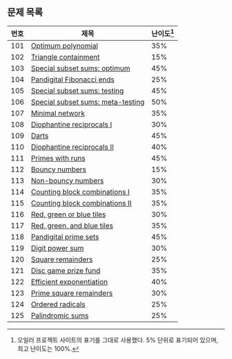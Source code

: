 ## 문제 목록

번호 | 제목 | 난이도[^1]
--- | --- | ---
101 | [Optimum polynomial](./problem_101) | 35%
102 | [Triangle containment](./problem_102) | 15%
103 | [Special subset sums: optimum](./problem_103) | 45%
104 | [Pandigital Fibonacci ends](./problem_104) | 25%
105 | [Special subset sums: testing](./problem_105) | 45%
106 | [Special subset sums: meta-testing](./problem_106) | 50%
107 | [Minimal network](./problem_107) | 35%
108 | [Diophantine reciprocals I](./problem_108) | 30%
109 | [Darts](./problem_109) | 45%
110 | [Diophantine reciprocals II](./problem_110) | 40%
111 | [Primes with runs](./problem_111) | 45%
112 | [Bouncy numbers](./problem_112) | 15%
113 | [Non-bouncy numbers](./problem_113) | 30%
114 | [Counting block combinations I](./problem_114) | 35%
115 | [Counting block combinations II](./problem_115) | 35%
116 | [Red, green or blue tiles](./problem_116) | 30%
117 | [Red, green, and blue tiles](./problem_117) | 35%
118 | [Pandigital prime sets](./problem_118) | 45%
119 | [Digit power sum](./problem_119) | 30%
120 | [Square remainders](./problem_120) | 25%
121 | [Disc game prize fund](./problem_121) | 35%
122 | [Efficient exponentiation](./problem_122) | 40%
123 | [Prime square remainders](./problem_123) | 30%
124 | [Ordered radicals](./problem_124) | 25%
125 | [Palindromic sums](./problem_125) | 25%

[^1]: 오일러 프로젝트 사이트의 표기를 그대로 사용했다. 5% 단위로 표기되어 있으며, 최고 난이도는 100%.
